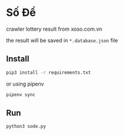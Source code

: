 # Số Đề
crawler lottery result from xoso.com.vn 

the result will be saved in `*.database.json` file

## Install
```sh
pip3 install -r requirements.txt
```
or using pipenv
```sh
pipenv sync
```

## Run
```shell
python3 sode.py
```

